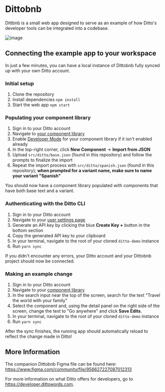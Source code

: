 # Dittobnb

Dittbnb is a small web app designed to serve as an example of how Ditto's developer tools can be integrated into a codebase.

![image](https://user-images.githubusercontent.com/13909354/112368768-aa98f280-8c98-11eb-934e-deba171bb5f0.png)

## Connecting the example app to your workspace

In just a few minutes, you can have a local instance of Dittobnb fully synced up with your own Ditto account.

### Initial setup

1. Clone the repository
2. Install dependencies `npm install`
3. Start the web app `npm start`

### Populating your component library

1. Sign in to your Ditto account
2. Navigate to [your component library](https://beta.dittowords.com/components/all)
3. Enable [Developer Mode](https://www.dittowords.com/docs/ditto-developer-mode) for your component library if it isn't enabled already
4. In the top-right corner, click **New Component** -> **Import from JSON**
5. Upload `src/ditto/base.json` (found in this repository) and follow the prompts to finalize the import
6. Repeat the import process with `src/ditto/spanish.json` (found in this repository); **when prompted for a variant name, make sure to name your variant "Spanish"**

You should now have a component library populated with components that have both base text and a variant.

### Authenticating with the Ditto CLI

1. Sign in to your Ditto account
2. Navigate to your [user settings page](https://beta.dittowords.com/account/user)
3. Generate an API key by clicking the blue **Create Key +** button in the bottom section
4. Copy the generated API key to your clipboard
5. In your terminal, navigate to the root of your cloned `ditto-demo` instance
6. Run `yarn sync`

If you didn't encounter any errors, your Ditto account and your Dittobnb project should now be connected.

### Making an example change

1. Sign in to your Ditto account
2. Navigate to your [component library](https://beta.dittowords.com/components/all)
3. In the search input near the top of the screen, search for the text "Travel the world with your family"
4. Select the component and, using the detail panel on the right side of the screen, change the text to "Go anywhere" and click **Save Edits**.
5. In your terminal, navigate to the root of your cloned `ditto-demo` instance
6. Run `yarn sync`

After the sync finishes, the running app should automatically reload to reflect the change made in Ditto!

## More Information

The companion Dittobnb Figma file can be found here: https://www.figma.com/community/file/956627227087012313

For more information on what Ditto offers for developers, go to https://developer.dittowords.com.
